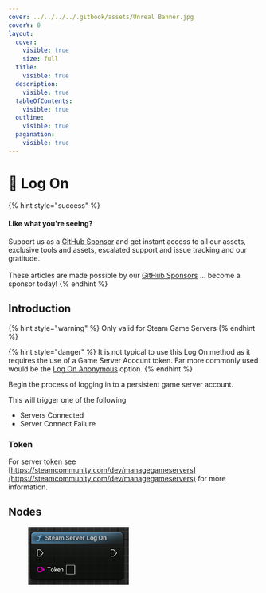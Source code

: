 ```yaml
---
cover: ../../../../.gitbook/assets/Unreal Banner.jpg
coverY: 0
layout:
  cover:
    visible: true
    size: full
  title:
    visible: true
  description:
    visible: true
  tableOfContents:
    visible: true
  outline:
    visible: true
  pagination:
    visible: true
---
```


# 🔵 Log On

{% hint style="success" %}
#### Like what you're seeing?

Support us as a [GitHub Sponsor](../../../../become-a-sponsor/) and get instant access to all our assets, exclusive tools and assets, escalated support and issue tracking and our gratitude.\
\
These articles are made possible by our [GitHub Sponsors](../../../../become-a-sponsor/) ... become a sponsor today!
{% endhint %}

## Introduction

{% hint style="warning" %}
Only valid for Steam Game Servers
{% endhint %}

{% hint style="danger" %}
It is not typical to use this Log On method as it requires the use of a Game Server Acocunt token. Far more commonly used would be the [Log On Anonymous](log-on-anonymous.md) option.
{% endhint %}

Begin the process of logging in to a persistent game server account.

This will trigger one of the following

* Servers Connected
* Server Connect Failure

### Token

For server token see [https://steamcommunity.com/dev/managegameservers](https://steamcommunity.com/dev/managegameservers) for more information.

## Nodes

<figure><img src="../../../../.gitbook/assets/image (13) (1) (1).png" alt=""><figcaption></figcaption></figure>
